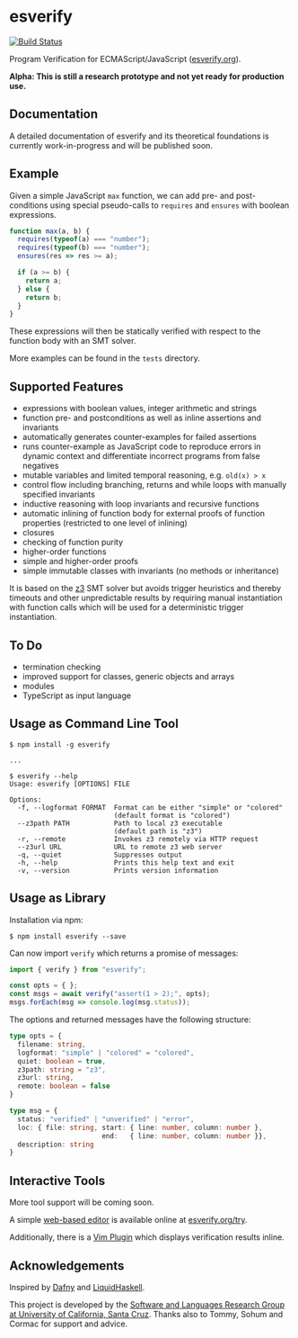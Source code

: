 # esverify

[![Build Status](https://travis-ci.org/levjj/esverify.svg?branch=master)](https://travis-ci.org/levjj/esverify)

Program Verification for ECMAScript/JavaScript ([esverify.org](http://esverify.org/)).

**Alpha: This is still a research prototype and not yet ready for production use.**

## Documentation

A detailed documentation of esverify and its theoretical foundations is
currently work-in-progress and will be published soon.

## Example

Given a simple JavaScript `max` function, we can add pre- and post-conditions
using special pseudo-calls to `requires` and `ensures` with boolean expressions.

```js
function max(a, b) {
  requires(typeof(a) === "number");
  requires(typeof(b) === "number");
  ensures(res => res >= a);

  if (a >= b) {
    return a;
  } else {
    return b;
  }
}
```

These expressions will then be statically verified with respect to the function
body with an SMT solver.

More examples can be found in the `tests` directory.

## Supported Features

* expressions with boolean values, integer arithmetic and strings
* function pre- and postconditions as well as inline assertions and invariants
* automatically generates counter-examples for failed assertions
* runs counter-example as JavaScript code to reproduce errors in dynamic context
  and differentiate incorrect programs from false negatives
* mutable variables and limited temporal reasoning, e.g. `old(x) > x`
* control flow including branching, returns and while loops with manually
  specified invariants
* inductive reasoning with loop invariants and recursive functions
* automatic inlining of function body for external proofs of function properties
  (restricted to one level of inlining)
* closures
* checking of function purity
* higher-order functions
* simple and higher-order proofs
* simple immutable classes with invariants (no methods or inheritance)

It is based on the [z3](https://github.com/Z3Prover/z3) SMT solver but avoids
trigger heuristics and thereby timeouts and other unpredictable results by
requiring manual instantiation with function calls which will be used for a
deterministic trigger instantiation.

## To Do

* termination checking
* improved support for classes, generic objects and arrays
* modules
* TypeScript as input language

## Usage as Command Line Tool

```
$ npm install -g esverify

...

$ esverify --help
Usage: esverify [OPTIONS] FILE

Options:
  -f, --logformat FORMAT  Format can be either "simple" or "colored"
                          (default format is "colored")
  --z3path PATH           Path to local z3 executable
                          (default path is "z3")
  -r, --remote            Invokes z3 remotely via HTTP request
  --z3url URL             URL to remote z3 web server
  -q, --quiet             Suppresses output
  -h, --help              Prints this help text and exit
  -v, --version           Prints version information
```

## Usage as Library

Installation via npm:

```
$ npm install esverify --save
```

Can now import `verify` which returns a promise of messages:

```js
import { verify } from "esverify";

const opts = { };
const msgs = await verify("assert(1 > 2);", opts);
msgs.forEach(msg => console.log(msg.status));
```

The options and returned messages have the following structure:

```TypeScript
type opts = {
  filename: string,
  logformat: "simple" | "colored" = "colored",
  quiet: boolean = true,
  z3path: string = "z3",
  z3url: string,
  remote: boolean = false
}

type msg = {
  status: "verified" | "unverified" | "error",
  loc: { file: string, start: { line: number, column: number },
                       end:   { line: number, column: number }},
  description: string
}
```

## Interactive Tools

More tool support will be coming soon.

A simple [web-based editor](https://github.com/levjj/esverify-editor)
is available online at [esverify.org/try](http://esverify.org/try).

Additionally, there is a [Vim Plugin](https://github.com/levjj/esverify-vim)
which displays verification results inline.

## Acknowledgements

Inspired by [Dafny](https://github.com/Microsoft/dafny) and
[LiquidHaskell](https://github.com/ucsd-progsys/liquidhaskell).

This project is developed by the
[Software and Languages Research Group at University of California, Santa Cruz](http://slang.soe.ucsc.edu/).
Thanks also to Tommy, Sohum and Cormac for support and advice.

